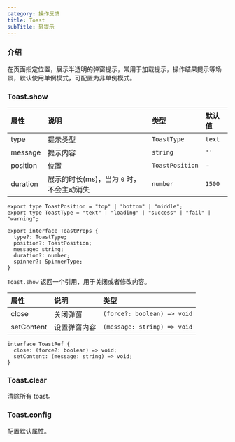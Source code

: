 ```yaml
---
category: 操作反馈
title: Toast
subTitle: 轻提示
---
```


### 介绍

在页面指定位置，展示半透明的弹窗提示，常用于加载提示，操作结果提示等场景，默认使用单例模式，可配置为非单例模式。

### Toast.show

| 属性 | 说明 | 类型 | 默认值 |
| :-  | :- | :- | :- |
| type | 提示类型 | `ToastType` | `text` |
| message | 提示内容 | `string` | `''` |
| position | 位置 | `ToastPosition` | - |
| duration | 展示的时长(ms)，当为 `0` 时，不会主动消失 | `number` | `1500` |

```tsx
export type ToastPosition = "top" | "bottom" | "middle";
export type ToastType = "text" | "loading" | "success" | "fail" | "warning";

export interface ToastProps {
  type?: ToastType;
  position?: ToastPosition;
  message: string;
  duration?: number;
  spinner?: SpinnerType;
}
```


`Toast.show` 返回一个引用，用于关闭或者修改内容。

| 属性 | 说明 | 类型 |
| :-  | :- | :- |
| close | 关闭弹窗 | `(force?: boolean) => void` |
| setContent | 设置弹窗内容 | `(message: string) => void` |

```tsx
interface ToastRef {
  close: (force?: boolean) => void;
  setContent: (message: string) => void;
}
```

### Toast.clear
清除所有 toast。

### Toast.config
配置默认属性。